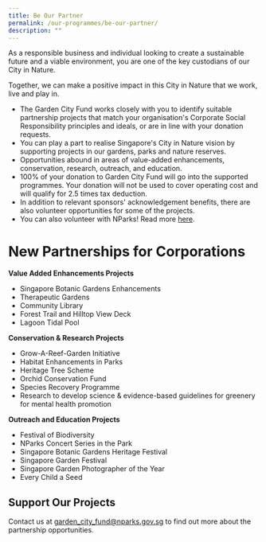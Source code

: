 ```yaml
---
title: Be Our Partner
permalink: /our-programmes/be-our-partner/
description: ""
---
```

As a responsible business and individual looking to create a sustainable future and a viable environment, you are one of the key custodians of our City in Nature.  
  
Together, we can make a positive impact in this City in Nature that we work, live and play in.

*   The Garden City Fund works closely with you to identify suitable partnership projects that match your organisation's Corporate Social Responsibility principles and ideals, or are in line with your donation requests.
*   You can play a part to realise Singapore's City in Nature vision by supporting projects in our gardens, parks and nature reserves.
*   Opportunities abound in areas of value-added enhancements, conservation, research, outreach, and education.
*   100% of your donation to Garden City Fund will go into the supported programmes. Your donation will not be used to cover operating cost and will qualify for 2.5 times tax deduction.
*   In addition to relevant sponsors' acknowledgement benefits, there are also volunteer opportunities for some of the projects.
*   You can also volunteer with NParks! Read more [here](https://www.nparks.gov.sg/partner-us/volunteer).

# New Partnerships for Corporations
**Value Added Enhancements Projects**

*   Singapore Botanic Gardens Enhancements
*   Therapeutic Gardens
*   Community Library
*   Forest Trail and Hilltop View Deck
*   Lagoon Tidal Pool

**Conservation & Research Projects**

*   Grow-A-Reef-Garden Initiative
*   Habitat Enhancements in Parks
*   Heritage Tree Scheme
*   Orchid Conservation Fund
*   Species Recovery Programme
*   Research to develop science & evidence-based guidelines for greenery for mental health promotion

**Outreach and Education Projects**

*   Festival of Biodiversity
*   NParks Concert Series in the Park
*   Singapore Botanic Gardens Heritage Festival
*   Singapore Garden Festival
*   Singapore Garden Photographer of the Year
*   Every Child a Seed

Support Our Projects
--------------------

Contact us at [garden_city_fund@nparks.gov.sg](mailto:garden_city_fund@nparks.gov.sg) to find out more about the partnership opportunities.